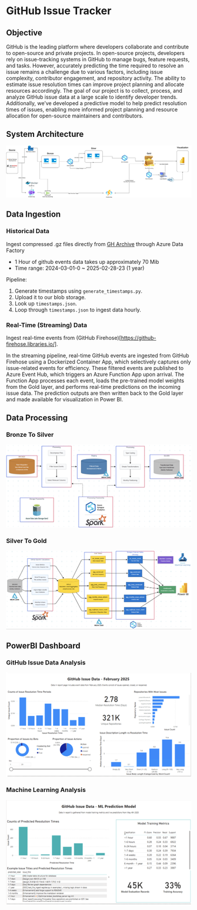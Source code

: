 # GitHub Issue Tracker

## Objective

GitHub is the leading platform where developers collaborate and contribute to open-source and private projects. In open-source projects, developers rely on issue-tracking systems in GitHub to manage bugs, feature requests, and tasks. However, accurately predicting the time required to resolve an issue remains a challenge due to various factors, including issue complexity, contributor engagement, and repository activity. The ability to estimate issue resolution times can improve project planning and allocate resources accordingly. The goal of our project is to collect, process, and analyze GitHub issue data at a large scale to identify developer trends. Additionally, we’ve developed a predictive model to help predict resolution times of issues, enabling more informed project planning and resource allocation for open-source maintainers and contributors.

## System Architecture

![System Architecture](images/system_architecture.png)

## Data Ingestion

### Historical Data
Ingest compressed .gz files directly from [GH Archive](https://www.gharchive.org/) through Azure Data Factory
- 1 Hour of github events data takes up approximately 70 Mib
- Time range: 2024-03-01-0 ~ 2025-02-28-23 (1 year)

Pipeline:
1. Generate timestamps using `generate_timestamps.py`.
2. Upload it to our blob storage.
3. Look up `timestamps.json`.
4. Loop through `timestamps.json` to ingest data hourly.



### Real-Time (Streaming) Data
Ingest real-time events from (GitHub Firehose)[https://github-firehose.libraries.io/].

In the streaming pipeline, real-time GitHub events are ingested from GitHub Firehose using a Dockerized Container App, which selectively captures only issue-related events for efficiency. These filtered events are published to Azure Event Hub, which triggers an Azure Function App upon arrival. The Function App processes each event, loads the pre-trained model weights from the Gold layer, and performs real-time predictions on the incoming issue data. The prediction outputs are then written back to the Gold layer and made available for visualization in Power BI.

## Data Processing

### Bronze To Silver

![Bronze To Silver](/images/bronze2silver.png)

### Silver To Gold

![Silver To Gold](/images/silver2gold.png)

## PowerBI Dashboard

### GitHub Issue Data Analysis

![GitHub Issue Data](/images/dashboard1.png)

### Machine Learning Analysis

![Machine Learning Dashboard](/images/dashboard2.png)
